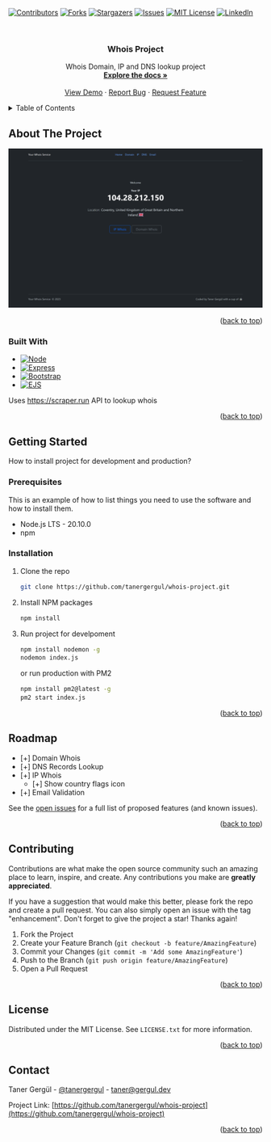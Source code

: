 <!-- Improved compatibility of back to top link: See: https://github.com/othneildrew/Best-README-Template/pull/73 -->
<a name="readme-top"></a>
<!--
*** Thanks for checking out the Best-README-Template. If you have a suggestion
*** that would make this better, please fork the repo and create a pull request
*** or simply open an issue with the tag "enhancement".
*** Don't forget to give the project a star!
*** Thanks again! Now go create something AMAZING! :D
-->



<!-- PROJECT SHIELDS -->
<!--
*** I'm using markdown "reference style" links for readability.
*** Reference links are enclosed in brackets [ ] instead of parentheses ( ).
*** See the bottom of this document for the declaration of the reference variables
*** for contributors-url, forks-url, etc. This is an optional, concise syntax you may use.
*** https://www.markdownguide.org/basic-syntax/#reference-style-links
-->
[![Contributors][contributors-shield]][contributors-url]
[![Forks][forks-shield]][forks-url]
[![Stargazers][stars-shield]][stars-url]
[![Issues][issues-shield]][issues-url]
[![MIT License][license-shield]][license-url]
[![LinkedIn][linkedin-shield]][linkedin-url]



<!-- PROJECT LOGO -->
<br />
<div align="center">

<h3 align="center">Whois Project</h3>

  <p align="center">
    Whois Domain, IP and DNS lookup project
    <br />
    <a href="https://github.com/tanergergul/whois-project"><strong>Explore the docs »</strong></a>
    <br />
    <br />
    <a href="https://github.com/tanergergul/whois-project">View Demo</a>
    ·
    <a href="https://github.com/tanergergul/whois-project/issues">Report Bug</a>
    ·
    <a href="https://github.com/tanergergul/whois-project/issues">Request Feature</a>
  </p>
</div>



<!-- TABLE OF CONTENTS -->
<details>
  <summary>Table of Contents</summary>
  <ol>
    <li>
      <a href="#about-the-project">About The Project</a>
      <ul>
        <li><a href="#built-with">Built With</a></li>
      </ul>
    </li>
    <li>
      <a href="#getting-started">Getting Started</a>
      <ul>
        <li><a href="#prerequisites">Prerequisites</a></li>
        <li><a href="#installation">Installation</a></li>
      </ul>
    </li>
    <li><a href="#roadmap">Roadmap</a></li>
    <li><a href="#contributing">Contributing</a></li>
    <li><a href="#license">License</a></li>
    <li><a href="#contact">Contact</a></li>
  </ol>
</details>



<!-- ABOUT THE PROJECT -->
## About The Project

[![Product Name Screen Shot][product-screenshot]](https://github.com/tanergergul/whois-project)

<p align="right">(<a href="#readme-top">back to top</a>)</p>



### Built With

* [![Node][Node.JS]][NodeJS-url]
* [![Express][Express.JS]][ExpressJS-url]
* [![Bootstrap][Bootstrap.com]][Bootstrap-url]
* [![EJS][E.JS]][EJS-url]

Uses https://scraper.run API to lookup whois

<p align="right">(<a href="#readme-top">back to top</a>)</p>



<!-- GETTING STARTED -->
## Getting Started

How to install project for development and production?

### Prerequisites

This is an example of how to list things you need to use the software and how to install them.

* Node.js LTS - 20.10.0
* npm

### Installation

1. Clone the repo
   ```sh
   git clone https://github.com/tanergergul/whois-project.git
   ```
2. Install NPM packages
   ```sh
   npm install
   ```
3. Run project for develpoment
   ```sh
   npm install nodemon -g
   nodemon index.js
   ```

   or run production with PM2
   ```sh
   npm install pm2@latest -g
   pm2 start index.js
   ```

<p align="right">(<a href="#readme-top">back to top</a>)</p>



<!-- ROADMAP -->
## Roadmap

- [+] Domain Whois
- [+] DNS Records Lookup
- [+] IP Whois
    - [+] Show country flags icon
- [+] Email Validation

See the [open issues](https://github.com/tanergergul/whois-project/issues) for a full list of proposed features (and known issues).

<p align="right">(<a href="#readme-top">back to top</a>)</p>



<!-- CONTRIBUTING -->
## Contributing

Contributions are what make the open source community such an amazing place to learn, inspire, and create. Any contributions you make are **greatly appreciated**.

If you have a suggestion that would make this better, please fork the repo and create a pull request. You can also simply open an issue with the tag "enhancement".
Don't forget to give the project a star! Thanks again!

1. Fork the Project
2. Create your Feature Branch (`git checkout -b feature/AmazingFeature`)
3. Commit your Changes (`git commit -m 'Add some AmazingFeature'`)
4. Push to the Branch (`git push origin feature/AmazingFeature`)
5. Open a Pull Request

<p align="right">(<a href="#readme-top">back to top</a>)</p>



<!-- LICENSE -->
## License

Distributed under the MIT License. See `LICENSE.txt` for more information.

<p align="right">(<a href="#readme-top">back to top</a>)</p>



<!-- CONTACT -->
## Contact

Taner Gergül - [@tanergergul](https://twitter.com/tanergergul) - taner@gergul.dev

Project Link: [https://github.com/tanergergul/whois-project](https://github.com/tanergergul/whois-project)

<p align="right">(<a href="#readme-top">back to top</a>)</p>


<!-- MARKDOWN LINKS & IMAGES -->
<!-- https://www.markdownguide.org/basic-syntax/#reference-style-links -->
[contributors-shield]: https://img.shields.io/github/contributors/tanergergul/whois-project.svg?style=for-the-badge
[contributors-url]: https://github.com/tanergergul/whois-project/graphs/contributors
[forks-shield]: https://img.shields.io/github/forks/tanergergul/whois-project.svg?style=for-the-badge
[forks-url]: https://github.com/tanergergul/whois-project/network/members
[stars-shield]: https://img.shields.io/github/stars/tanergergul/whois-project.svg?style=for-the-badge
[stars-url]: https://github.com/tanergergul/whois-project/stargazers
[issues-shield]: https://img.shields.io/github/issues/tanergergul/whois-project.svg?style=for-the-badge
[issues-url]: https://github.com/tanergergul/whois-project/issues
[license-shield]: https://img.shields.io/github/license/tanergergul/whois-project.svg?style=for-the-badge
[license-url]: https://github.com/tanergergul/whois-project/blob/master/LICENSE.txt
[linkedin-shield]: https://img.shields.io/badge/-LinkedIn-black.svg?style=for-the-badge&logo=linkedin&colorB=555
[linkedin-url]: https://linkedin.com/in/tanergergul
[product-screenshot]: public/images/screenshot.png
[Bootstrap.com]: https://img.shields.io/badge/Bootstrap-563D7C?style=for-the-badge&logo=bootstrap&logoColor=white
[Bootstrap-url]: https://getbootstrap.com
[Node.JS]: https://img.shields.io/badge/Node.js-43853D?style=for-the-badge&logo=node.js&logoColor=white
[NodeJS-url]: https://nodejs.org
[Express.JS]: https://img.shields.io/badge/Express.js-404D59?style=for-the-badge
[ExpressJS-url]: https://expressjs.com/
[E.JS]:https://img.shields.io/static/v1?style=for-the-badge&message=EJS&color=222222&logo=EJS&logoColor=B4CA65&label=
[EJS-url]: https://ejs.co/